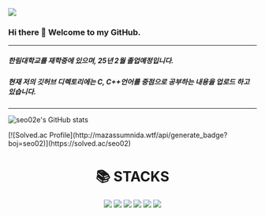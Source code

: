 <img src="https://capsule-render.vercel.app/api?type=waving&&customColorList=0,2,3&height=300&section=header&text=junseo%Kim&fontSize=70" />

### Hi there 👋 Welcome to my GitHub.
***
#####   한림대학교를 재학중에 있으며, 25년 2월 졸업예정입니다.
#####   현재 저의 깃허브 디렉토리에는 C, C++언어를 중점으로 공부하는 내용을 업로드 하고 있습니다.
* * *
![seo02e's GitHub stats](https://github-readme-stats.vercel.app/api?username=seo02e&show_icons=true&theme=cobalt)
</div>
[![Solved.ac Profile](http://mazassumnida.wtf/api/generate_badge?boj=seo02)](https://solved.ac/seo02)
<div align=center><h1>📚 STACKS</h1></div>

<div align=center> 
  <img src="https://img.shields.io/badge/java-007396?style=for-the-badge&logo=java&logoColor=white"> 
  <img src="https://img.shields.io/badge/c++-00599C?style=for-the-badge&logo=c%2B%2B&logoColor=white">
  <img src="https://img.shields.io/badge/github-181717?style=for-the-badge&logo=github&logoColor=white">
  <img src="https://img.shields.io/badge/git-F05032?style=for-the-badge&logo=git&logoColor=white">
  <img src="https://img.shields.io/badge/linux-FCC624?style=for-the-badge&logo=linux&logoColor=black"> 
  <img src="https://img.shields.io/badge/spring-6DB33F?style=for-the-badge&logo=spring&logoColor=white"> 


